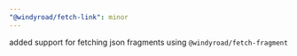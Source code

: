 ```yaml
---
"@windyroad/fetch-link": minor
---
```


added support for fetching json fragments using `@windyroad/fetch-fragment`
